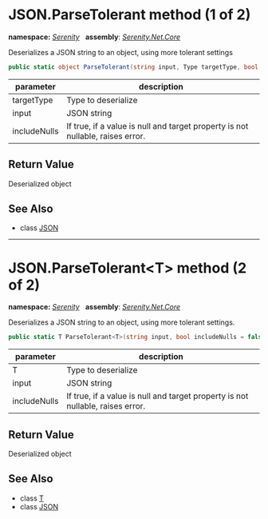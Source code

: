 # JSON.ParseTolerant method (1 of 2)
**namespace:** *[Serenity](../../README.md#serenity-namespace)*   **assembly**: *[Serenity.Net.Core](../../README.md)*

Deserializes a JSON string to an object, using more tolerant settings

```csharp
public static object ParseTolerant(string input, Type targetType, bool includeNulls = false)
```

| parameter | description |
| --- | --- |
| targetType | Type to deserialize |
| input | JSON string |
| includeNulls | If true, if a value is null and target property is not nullable, raises error. |

## Return Value

Deserialized object

## See Also

* class [JSON](../JSON.md)

---

# JSON.ParseTolerant&lt;T&gt; method (2 of 2)
**namespace:** *[Serenity](../../README.md#serenity-namespace)*   **assembly**: *[Serenity.Net.Core](../../README.md)*

Deserializes a JSON string to an object, using more tolerant settings.

```csharp
public static T ParseTolerant<T>(string input, bool includeNulls = false)
```

| parameter | description |
| --- | --- |
| T | Type to deserialize |
| input | JSON string |
| includeNulls | If true, if a value is null and target property is not nullable, raises error. |

## Return Value

Deserialized object

## See Also

* class [T](../Serenity.Net.Core/../JSON.T.md)
* class [JSON](../JSON.md)